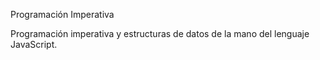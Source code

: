 Programación Imperativa


Programación imperativa y estructuras de datos de la mano del lenguaje JavaScript.
